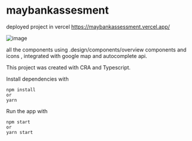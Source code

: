 # maybankassesment

deployed project in vercel https://maybankassessment.vercel.app/

![image](https://github.com/jonathanfreddie23/maybankassessment/assets/34409979/38fb16b0-cbbb-4596-91ae-e9402a52ee37)

all the components using .design/components/overview components and icons , integrated with google map and autocomplete api.


This project was created with CRA and Typescript.

Install dependencies with

```
npm install 
or 
yarn
```

Run the app with

```
npm start 
or 
yarn start
```

